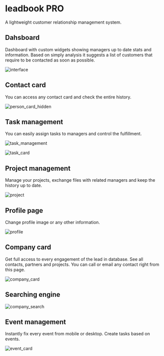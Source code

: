 # leadbook PRO
A lightweight customer relationship management system.

## Dahsboard

Dashboard with custom widgets showing managers up to date stats and information. Based on simply analysis it suggests a list of customers that require to be contacted as soon as possible.

![interface](https://user-images.githubusercontent.com/61466454/176147331-510da13b-66eb-41ba-a176-9d3ca6ebc18f.JPG)

## Contact card

You can access any contact card and check the entire history.

![person_card_hidden](https://user-images.githubusercontent.com/61466454/176150393-9fc1d006-5380-4a57-ac3c-59effd5a176d.png)

## Task management

You can easily assign tasks to managers and control the fulfillment.

![task_management](https://user-images.githubusercontent.com/61466454/176147536-58e65c5a-04b9-49c1-8850-c1e1131ccce9.JPG)

![task_card](https://user-images.githubusercontent.com/61466454/176147595-0246f7df-37c0-495b-9654-196b664a4ec5.JPG)

## Project management

Manage your projects, exchange files with related managers and keep the history up to date.

![project](https://user-images.githubusercontent.com/61466454/176147608-65b0c0d4-d25e-468a-99a9-10dab1188c20.JPG)

## Profile page

Change profile image or any other information.

![profile](https://user-images.githubusercontent.com/61466454/176147686-2f28af6a-5847-426b-82e6-f349bf439f46.JPG)

## Company card

Get full access to every engagement of the lead in database. See all contacts, partners and projects. You can call or email any contact right from this page.

![company_card](https://user-images.githubusercontent.com/61466454/176147699-9cff2b3b-0842-4099-8f40-68a018529b2a.JPG)

## Searching engine

![company_search](https://user-images.githubusercontent.com/61466454/176147712-a6fa08fb-968a-45a3-bf05-dbdb373e8d49.JPG)

## Event management

Instantly fix every event from mobile or desktop. Create tasks based on events.

![event_card](https://user-images.githubusercontent.com/61466454/176147723-c3c2283e-dfe1-4330-90d7-38962070c08d.JPG)
